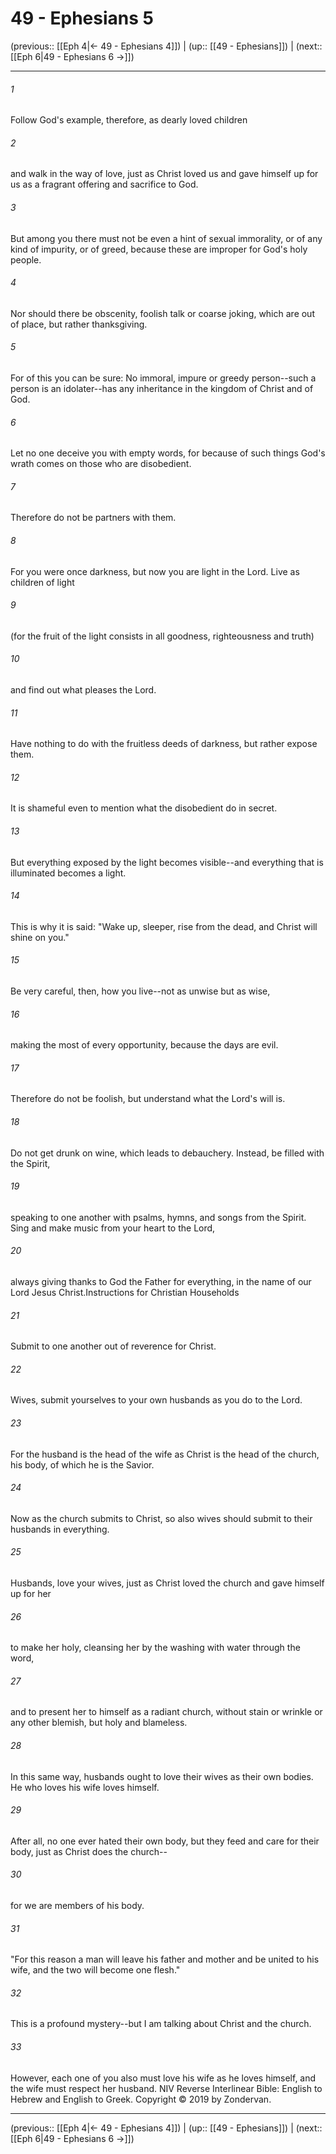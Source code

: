 # 49 - Ephesians 5

(previous:: [[Eph 4|← 49 - Ephesians 4]]) | (up:: [[49 - Ephesians]]) | (next:: [[Eph 6|49 - Ephesians 6 →]])

***


###### 1 
Follow God's example, therefore, as dearly loved children 

###### 2 
and walk in the way of love, just as Christ loved us and gave himself up for us as a fragrant offering and sacrifice to God. 

###### 3 
But among you there must not be even a hint of sexual immorality, or of any kind of impurity, or of greed, because these are improper for God's holy people. 

###### 4 
Nor should there be obscenity, foolish talk or coarse joking, which are out of place, but rather thanksgiving. 

###### 5 
For of this you can be sure: No immoral, impure or greedy person--such a person is an idolater--has any inheritance in the kingdom of Christ and of God. 

###### 6 
Let no one deceive you with empty words, for because of such things God's wrath comes on those who are disobedient. 

###### 7 
Therefore do not be partners with them. 

###### 8 
For you were once darkness, but now you are light in the Lord. Live as children of light 

###### 9 
(for the fruit of the light consists in all goodness, righteousness and truth) 

###### 10 
and find out what pleases the Lord. 

###### 11 
Have nothing to do with the fruitless deeds of darkness, but rather expose them. 

###### 12 
It is shameful even to mention what the disobedient do in secret. 

###### 13 
But everything exposed by the light becomes visible--and everything that is illuminated becomes a light. 

###### 14 
This is why it is said: "Wake up, sleeper, rise from the dead, and Christ will shine on you." 

###### 15 
Be very careful, then, how you live--not as unwise but as wise, 

###### 16 
making the most of every opportunity, because the days are evil. 

###### 17 
Therefore do not be foolish, but understand what the Lord's will is. 

###### 18 
Do not get drunk on wine, which leads to debauchery. Instead, be filled with the Spirit, 

###### 19 
speaking to one another with psalms, hymns, and songs from the Spirit. Sing and make music from your heart to the Lord, 

###### 20 
always giving thanks to God the Father for everything, in the name of our Lord Jesus Christ.Instructions for Christian Households 

###### 21 
Submit to one another out of reverence for Christ. 

###### 22 
Wives, submit yourselves to your own husbands as you do to the Lord. 

###### 23 
For the husband is the head of the wife as Christ is the head of the church, his body, of which he is the Savior. 

###### 24 
Now as the church submits to Christ, so also wives should submit to their husbands in everything. 

###### 25 
Husbands, love your wives, just as Christ loved the church and gave himself up for her 

###### 26 
to make her holy, cleansing her by the washing with water through the word, 

###### 27 
and to present her to himself as a radiant church, without stain or wrinkle or any other blemish, but holy and blameless. 

###### 28 
In this same way, husbands ought to love their wives as their own bodies. He who loves his wife loves himself. 

###### 29 
After all, no one ever hated their own body, but they feed and care for their body, just as Christ does the church-- 

###### 30 
for we are members of his body. 

###### 31 
"For this reason a man will leave his father and mother and be united to his wife, and the two will become one flesh." 

###### 32 
This is a profound mystery--but I am talking about Christ and the church. 

###### 33 
However, each one of you also must love his wife as he loves himself, and the wife must respect her husband. NIV Reverse Interlinear Bible: English to Hebrew and English to Greek. Copyright © 2019 by Zondervan.

***

(previous:: [[Eph 4|← 49 - Ephesians 4]]) | (up:: [[49 - Ephesians]]) | (next:: [[Eph 6|49 - Ephesians 6 →]])
